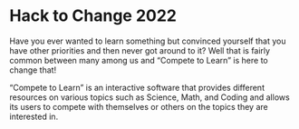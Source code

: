 # Hack to Change 2022

Have you ever wanted to learn something but convinced yourself that you have other priorities and then never got around to it? Well that is fairly common between many among us and “Compete to Learn” is here to change that!

“Compete to Learn” is an interactive software that provides different resources on various topics such as Science, Math, and Coding and allows its users to compete with themselves or others on the topics they are interested in. 
